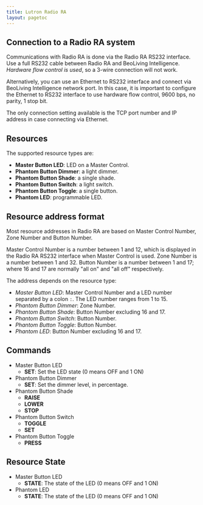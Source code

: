```yaml
---
title: Lutron Radio RA
layout: pagetoc
---
```


Connection to a Radio RA system
-------------------------------

Communications with Radio RA is done via the Radio RA RS232 interface.
Use a full RS232 cable between Radio RA and BeoLiving Intelligence. *Hardware flow control
is used*, so a 3-wire connection will not work.

Alternatively, you can use an Ethernet to RS232 interface and connect
via BeoLiving Intelligence network port. In this case, it is important to configure the
Ethernet to RS232 interface to use hardware flow control, 9600 bps, no
parity, 1 stop bit.

The only connection setting available is the TCP port number and IP
address in case connecting via Ethernet.

Resources
---------------------------

The supported resource  types are:

 + **Master Button LED**: LED on a Master Control.
 + **Phantom Button Dimmer**: a light dimmer.
 + **Phantom Button Shade**: a single shade.
 + **Phantom Button Switch**: a light switch.
 + **Phantom Button Toggle**: a single button.
 + **Phantom LED**: programmable LED.

Resource address format
-----------------------

Most resource addresses in Radio RA are based on Master Control
Number, Zone Number and Button Number.

Master Control Number is a number between 1 and 12, which is displayed
in the Radio RA RS232 interface when Master Control is used. Zone
Number is a number between 1 and 32. Button Number is a number between
1 and 17; where 16 and 17 are normally "all on" and "all off" respectively.

The address depends on the resource type:

 + *Master Button LED*: Master Control Number and a LED number separated by a colon `:`. The LED number ranges from 1 to 15.
 + *Phantom Button Dimmer*: Zone Number.
 + *Phantom Button Shade*: Button Number excluding 16 and 17.
 + *Phantom Button Switch*: Button Number.
 + *Phantom Button Toggle*: Button Number.
 + *Phantom LED*: Button Number excluding 16 and 17.

Commands
-----------------
 + Master Button LED
   - **SET**: Set the LED state (0 means OFF and 1 ON)
 + Phantom Button Dimmer
   - **SET**: Set the dimmer level, in percentage.
 + Phantom Button Shade
   - **RAISE**
   - **LOWER**
   - **STOP**
 + Phantom Button Switch
   - **TOGGLE**
   - **SET**
 + Phantom Button Toggle
   - **PRESS**

Resource State
--------------
 + Master Button LED
   - **STATE**: The state of the LED (0 means OFF and 1 ON)
 + Phantom LED
   - **STATE**: The state of the LED (0 means OFF and 1 ON)


